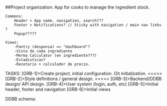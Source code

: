 ##Project organization:
    App for cooks to manage the ingredient stock.

    Commons:
        Header > App name, navigation, search???
        Footer > Notifications? // Sticky with navigation / main nav links ?
        Popup?????
    
    Views:
        -Pantry (despensa) => "dashboard"?
        -Vista de cada ingrediente
        -Merma Calculator (en ingrediente???)
        -Estadisticas?
        -Recetario + calculador de precio.

TASKS:
    [GRB-1]>Create project, initial configuration. Git initialization. <<<<<
    [GRB-2]>Style definitions / general design. <<<<<
    [GRB-3]>Backend/DDBB design/ API design.
    [GRB-4]>User system (login, auth, etc)
    [GRB-5]>Initial header, footer and navigation
    [GRB-6]>Initial views

DDBB schema:
    